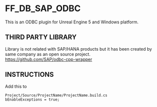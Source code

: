 # FF_DB_SAP_ODBC
This is an ODBC plugin for Unreal Engine 5 and Windows platform.

## THIRD PARTY LIBRARY
Library is not related with SAP/HANA products but it has been created by same company as an open source project.</br>
https://github.com/SAP/odbc-cpp-wrapper

## INSTRUCTIONS
Add this to 
```
Project/Source/ProjectName/ProjectName.build.cs
bEnableExceptions = true;
```
